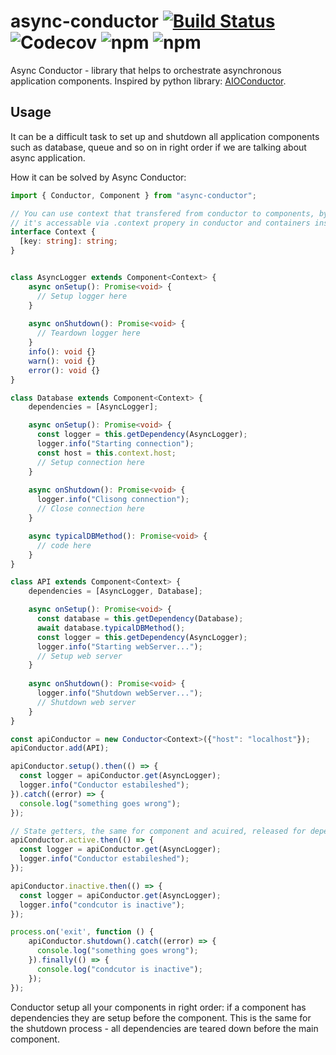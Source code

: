 # async-conductor [![Build Status](https://travis-ci.org/dmnorc/async-conductor.svg?branch=main)](https://travis-ci.org/dmnorc/async-conductor) ![Codecov](https://img.shields.io/codecov/c/github/dmnorc/async-conductor) ![npm](https://img.shields.io/npm/v/async-conductor) ![npm](https://img.shields.io/npm/dm/async-conductor)
Async Conductor - library that helps to orchestrate asynchronous application 
components. Inspired by python library: 
[AIOConductor](https://pypi.org/project/AIOConductor/).

## Usage
It can be a difficult task to set up and shutdown all application components such as 
database, queue and so on in right order if we are talking about async 
application.
 
How it can be solved by Async Conductor:
```typescript
import { Conductor, Component } from "async-conductor";

// You can use context that transfered from conductor to components, by default it's unknown
// it's accessable via .context propery in conductor and containers instances 
interface Context {
  [key: string]: string;
}


class AsyncLogger extends Component<Context> {
    async onSetup(): Promise<void> {
      // Setup logger here
    }
    
    async onShutdown(): Promise<void> {
      // Teardown logger here
    }
    info(): void {}
    warn(): void {}
    error(): void {}
}

class Database extends Component<Context> {
    dependencies = [AsyncLogger];

    async onSetup(): Promise<void> {
      const logger = this.getDependency(AsyncLogger);
      logger.info("Starting connection");
      const host = this.context.host;
      // Setup connection here
    }
    
    async onShutdown(): Promise<void> {
      logger.info("Clisong connection");
      // Close connection here
    }

    async typicalDBMethod(): Promise<void> {
      // code here
    }
}

class API extends Component<Context> {
    dependencies = [AsyncLogger, Database];

    async onSetup(): Promise<void> {
      const database = this.getDependency(Database);
      await database.typicalDBMethod();
      const logger = this.getDependency(AsyncLogger);
      logger.info("Starting webServer...");
      // Setup web server
    }
  
    async onShutdown(): Promise<void> {
      logger.info("Shutdown webServer...");
      // Shutdown web server
    }
}

const apiConductor = new Conductor<Context>({"host": "localhost"});
apiConductor.add(API);

apiConductor.setup().then(() => {
  const logger = apiConductor.get(AsyncLogger);
  logger.info("Conductor estabileshed");
}).catch((error) => {
  console.log("something goes wrong");
});

// State getters, the same for component and acuired, released for dependancy state.
apiConductor.active.then(() => {
  const logger = apiConductor.get(AsyncLogger);
  logger.info("Conductor estabileshed");
});

apiConductor.inactive.then(() => {
  const logger = apiConductor.get(AsyncLogger);
  logger.info("condcutor is inactive");
});

process.on('exit', function () {
    apiConductor.shutdown().catch((error) => {
      console.log("something goes wrong");
    }).finally(() => {
      console.log("condcutor is inactive");
    });
});
```
Conductor setup all your components in right order: if a component 
has dependencies they are setup before the component. 
This is the same for the shutdown process - all dependencies are teared down 
before the main component.




